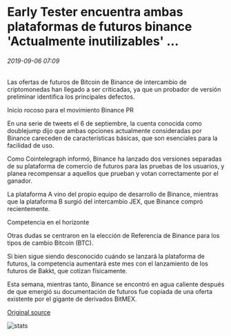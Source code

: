 # Early Tester encuentra ambas plataformas de futuros binance 'Actualmente inutilizables' ...

###### 2019-09-06 07:09

Las ofertas de futuros de Bitcoin de Binance de intercambio de criptomonedas han llegado a ser criticadas, ya que un probador de versión preliminar identifica los principales defectos.

Inicio rocoso para el movimiento Binance PR

En una serie de tweets el 6 de septiembre, la cuenta conocida como doublejump dijo que ambas opciones actualmente consideradas por Binance careceden de características básicas, que son esenciales para la facilidad de uso.

Como Cointelegraph informó, Binance ha lanzado dos versiones separadas de su plataforma de comercio de futuros para las pruebas de los usuarios, y planea recompensar a aquellos que prueban y votan correctamente por el ganador.

La plataforma A vino del propio equipo de desarrollo de Binance, mientras que la plataforma B surgió del intercambio JEX, que Binance compró recientemente.

Competencia en el horizonte

Otras dudas se centraron en la elección de Referencia de Binance para los tipos de cambio Bitcoin (BTC).

Si bien sigue siendo desconocido cuándo se lanzará la plataforma de futuros, la competencia aumentará este mes con el lanzamiento de los futuros de Bakkt, que cotizan físicamente.

Esta semana, mientras tanto, Binance se encontró en agua caliente después de que emergió su documentación de futuros fue copiada de una oferta existente por el gigante de derivados BitMEX.

[Original source](https://cointelegraph.com/news/early-tester-finds-both-binance-futures-platform-currently-unusable)

![stats](https://c.statcounter.com/11760860/0/a89fa40b/1/ "stats")